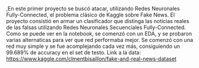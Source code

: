 ,En este primer proyecto se buscó atacar, utilizando Redes Neuronales Fully-Connected, el problema clásico de Kaggle sobre Fake News.
El proyecto consistió en armar un clasificador que distinga las noticias reales de las falsas utilizando Redes Neuronales Secuenciales Fully-Connected.
Como se puede ver en la notebook, se comenzó con un EDA, y se probaron varias alternaticas para ver que red performaba mejor. Se comenzó con una red muy simple y se fue 
acomplejando cada vez más, consiguiendo un 99.689% de accuracy en el set de testo.
Link a la data: https://www.kaggle.com/clmentbisaillon/fake-and-real-news-dataset
